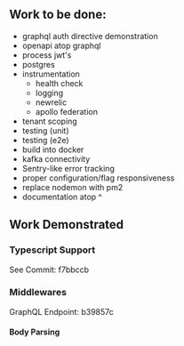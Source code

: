 ## Work to be done:

- graphql auth directive demonstration
- openapi atop graphql
- process jwt's
- postgres
- instrumentation
  - health check
  - logging
  - newrelic
  - apollo federation
- tenant scoping
- testing (unit)
- testing (e2e)
- build into docker
- kafka connectivity
- Sentry-like error tracking
- proper configuration/flag responsiveness
- replace nodemon with pm2
- documentation atop ^

## Work Demonstrated

### Typescript Support

See Commit: f7bbccb

### Middlewares

GraphQL Endpoint: b39857c

#### Body Parsing
